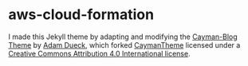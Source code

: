 # aws-cloud-formation

I made this Jekyll theme by adapting and modifying the [Cayman-Blog Theme](https://github.com/adueck/cayman-blog) by [Adam Dueck](https://github.com/adueck), which forked [CaymanTheme](https://github.com/jasonlong/cayman-theme) licensed under a [Creative Commons Attribution 4.0 International license](http://creativecommons.org/licenses/by/4.0/).
